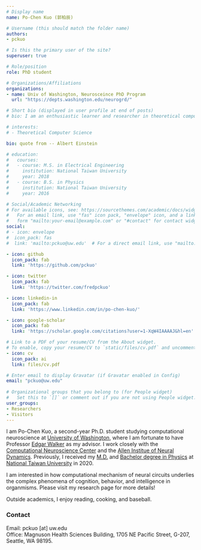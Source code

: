 ```yaml
---
# Display name
name: Po-Chen Kuo (郭柏辰)

# Username (this should match the folder name)
authors:
- pckuo

# Is this the primary user of the site?
superuser: true

# Role/position
role: PhD student

# Organizations/Affiliations
organizations:
- name: Univ of Washington, Neurosceince PhD Program
  url: "https://depts.washington.edu/neurogrd/"

# Short bio (displayed in user profile at end of posts)
# bio: I am an enthusiastic learner and researcher in theoretical computer science.

# interests:
# - Theoretical Computer Science

bio: quote from -- Albert Einstein

# education:
#   courses:
#   - course: M.S. in Electrical Engineering
#     institution: National Taiwan University
#     year: 2018
#   - course: B.S. in Physics
#     institution: National Taiwan University
#     year: 2016

# Social/Academic Networking
# For available icons, see: https://sourcethemes.com/academic/docs/widgets/#icons
#   For an email link, use "fas" icon pack, "envelope" icon, and a link in the
#   form "mailto:your-email@example.com" or "#contact" for contact widget.
social:
# - icon: envelope
#  icon_pack: fas
#  link: 'mailto:pckuo@uw.edu'  # For a direct email link, use "mailto:test@example.org".

- icon: github
  icon_pack: fab
  link: 'https://github.com/pckuo'

- icon: twitter
  icon_pack: fab
  link: 'https://twitter.com/fredpckuo'

- icon: linkedin-in
  icon_pack: fab
  link: 'https://www.linkedin.com/in/po-chen-kuo/'

- icon: google-scholar
  icon_pack: fab
  link: 'https://scholar.google.com/citations?user=1-XqW4IAAAAJ&hl=en'

# Link to a PDF of your resume/CV from the About widget.
# To enable, copy your resume/CV to `static/files/cv.pdf` and uncomment the lines below.  
- icon: cv
  icon_pack: ai
  link: files/cv.pdf

# Enter email to display Gravatar (if Gravatar enabled in Config)
email: "pckuo@uw.edu"
  
# Organizational groups that you belong to (for People widget)
#   Set this to `[]` or comment out if you are not using People widget.  
user_groups:
- Researchers
- Visitors
---
```


I am Po-Chen Kuo, a second-year Ph.D. student studying computational neuroscience at [University of Washington](https://www.washington.edu/), where I am fortunate to have Professor [Edgar Walker](https://edgarwalker.com/) as my advisor. I work closely with the [Computational Neuroscience Center](https://compneuro.washington.edu/) and the [Allen Institue of Neural Dynamics](https://alleninstitute.org/what-we-do/brain-science/research/allen-institute-neural-dynamics/). Previously, I received my [M.D.](https://www.mc.ntu.edu.tw/ntucm/Index.action) and [Bachelor degree in Physics](https://www.phys.ntu.edu.tw/enphysics/Default.html) at [National Taiwan University](https://www.ntu.edu.tw/english/) in 2020. 

I am interested in how computational mechanism of neural circuits underlies the complex phenomena of cognition, behavior, and intelligence in organmisms. Please visit my research page for more details!

Outside academics, I enjoy reading, cooking, and baseball.


<!-- ### CV
You can find my curriculum vitae [here](files/cv.pdf).
-->

### Contact
Email: pckuo [at] uw.edu\
Office: Magnuson Health Sciences Building, 1705 NE Pacific Street, G-207, Seattle, WA 98195.

